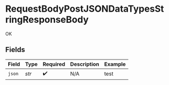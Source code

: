 # RequestBodyPostJSONDataTypesStringResponseBody

OK


## Fields

| Field              | Type               | Required           | Description        | Example            |
| ------------------ | ------------------ | ------------------ | ------------------ | ------------------ |
| `json`             | *str*              | :heavy_check_mark: | N/A                | test               |